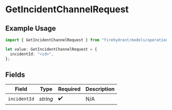 # GetIncidentChannelRequest

## Example Usage

```typescript
import { GetIncidentChannelRequest } from "firehydrant/models/operations";

let value: GetIncidentChannelRequest = {
  incidentId: "<id>",
};
```

## Fields

| Field              | Type               | Required           | Description        |
| ------------------ | ------------------ | ------------------ | ------------------ |
| `incidentId`       | *string*           | :heavy_check_mark: | N/A                |